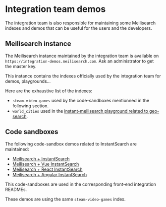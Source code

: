 # Integration team demos

The integration team is also responsible for maintaining some Meilisearch indexes and demos that can be useful for the users and the developers.

## Meilisearch instance

The Meilisearch instance maintained by the integration team is available on `https://integration-demos.meilisearch.com`. Ask an administrator to get the master key.

This instance contains the indexes officially used by the integration team for demos, playgrounds...

Here are the exhaustive list of the indexes:

- `steam-video-games` used by the code-sandboxes mentionned in the following section.
- `world_cities` used in the [instant-meilisearch playground related to geo-search](https://github.com/meilisearch/instant-meilisearch/tree/main/playgrounds/geo-javascript).

## Code sandboxes

The following code-sandbox demos related to InstantSearch are maintained:

- [Meilisearch + InstantSearch](https://codesandbox.io/s/ms-is-mese9?fontsize=14&hidenavigation=1&theme=dark)
- [Meilisearch + Vue InstantSearch](https://codesandbox.io/s/ms-vue-is-1d6bi?fontsize=14&hidenavigation=1&theme=dark&file=/src/App.vue)
- [Meilisearch + React InstantSearch](https://codesandbox.io/s/ms-angularis-7xipe)
- [Meilisearch + Angular InstantSearch](https://codesandbox.io/s/ms-angularis-7xipe)

This code-sandboxes are used in the corresponding front-end integration READMEs.

These demos are using the same `steam-video-games` index.
